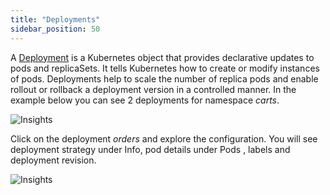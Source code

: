 ```yaml
---
title: "Deployments"
sidebar_position: 50
---
```


A [Deployment](https://kubernetes.io/docs/concepts/workloads/controllers/deployment/) is a Kubernetes object that provides declarative updates to pods and replicaSets. It tells Kubernetes how to create or modify instances of pods. Deployments help to scale the number of replica pods and enable rollout or rollback a deployment version in a controlled manner. In the example below you can see 2 deployments for namespace <i>carts</i>.

![Insights](/img/resource-view/deploymentSet.jpg)

Click on the deployment <i>orders</i> and explore the configuration. You will see deployment strategy under Info, pod details under Pods , labels and deployment revision.

![Insights](/img/resource-view/deployment-detail.jpg)
